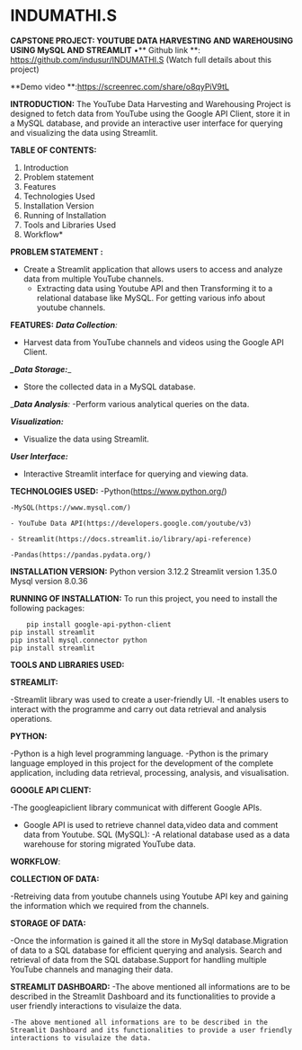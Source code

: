 # INDUMATHI.S

**CAPSTONE PROJECT: YOUTUBE DATA HARVESTING AND WAREHOUSING USING MySQL AND STREAMLIT**
•** Github link **: https://github.com/indusur/INDUMATHI.S
 (Watch full details about this project)
 
 **Demo video **:https://screenrec.com/share/o8qyPiV9tL
  
**INTRODUCTION:**
	The YouTube Data Harvesting and Warehousing Project is designed to fetch data from YouTube using the Google API Client, store it in a MySQL database, and provide an interactive user interface for querying and visualizing the data using Streamlit.

**TABLE OF CONTENTS:**
1. Introduction
2. Problem statement
3. Features
4. Technologies Used
5. Installation Version
6. Running of Installation
7. Tools and Libraries Used
8. Workflow*

**PROBLEM STATEMENT :**
 - Create a Streamlit application that allows users to access and analyze data from multiple YouTube channels. 
   - Extracting data using Youtube API and then Transforming it to a relational database like MySQL. For getting various info about youtube channels.

 **FEATURES:**
_**Data Collection**:_
  - Harvest data from YouTube channels and videos using the Google API Client.

_**_Data Storage:**__
  - Store the collected data in a MySQL database.

__**Data Analysis**:_ 
   -Perform various analytical queries on the data.

_**Visualization:**_
 - Visualize the data using Streamlit.

_**User Interface:**_
-  Interactive Streamlit interface for querying and viewing data.

**TECHNOLOGIES USED:**
    -Python(https://www.python.org/)
    
    -MySQL(https://www.mysql.com/)
    
    - YouTube Data API(https://developers.google.com/youtube/v3)
    
    - Streamlit(https://docs.streamlit.io/library/api-reference)
    
    -Pandas(https://pandas.pydata.org/)

**INSTALLATION VERSION:**
         Python version 3.12.2
         Streamlit  version 1.35.0
         Mysql version 8.0.36

**RUNNING OF INSTALLATION:**
To run this project, you need to install the following packages:

        pip install google-api-python-client
	pip install streamlit
	pip install mysql.connector python
	pip install streamlit

**TOOLS AND LIBRARIES USED:**

**STREAMLIT:**

-Streamlit library was used to create a user-friendly UI.
-It enables users to interact with the programme and carry out data retrieval and analysis operations.

**PYTHON:**

-Python is a high level programming language.
-Python is the primary language employed in this project for the development of the complete application, including data retrieval, processing, analysis, and visualisation.

**GOOGLE API CLIENT:**

-The googleapiclient library communicat with different Google APIs.
- Google API is used to retrieve channel data,video data and  comment data from Youtube.
 SQL (MySQL): 
-A relational database used as a data warehouse for storing migrated YouTube data.

**WORKFLOW**:

**COLLECTION OF DATA:**

  -Retreiving data from youtube channels using Youtube API key and gaining the information which we required from the channels.

**STORAGE OF DATA:**

   -Once the information is gained it all the store in MySql database.Migration of data  to a SQL database for efficient querying and analysis.
    Search and retrieval of data from the SQL database.Support for handling multiple YouTube channels and managing their data.

**STREAMLIT DASHBOARD:**
   -The above mentioned all informations are to be described in the Streamlit Dashboard and its functionalities to provide a user friendly interactions to visulaize the data.

    -The above mentioned all informations are to be described in the Streamlit Dashboard and its functionalities to provide a user friendly interactions to visulaize the data.


